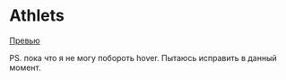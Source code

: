 # Athlets

[Превью](https://gingano.github.io/Athlets/)

PS. пока что я не могу побороть hover. Пытаюсь исправить в данный момент.